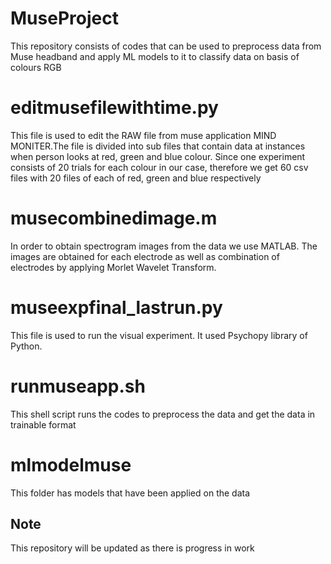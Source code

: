 # MuseProject
This repository consists of codes that can be used to preprocess data from Muse headband and apply ML models to it to classify data on basis of colours RGB

# editmusefilewithtime.py
This file is used to edit the RAW file from muse application MIND MONITER.The file is divided into sub files that contain data at instances when person looks at red, green and blue colour. Since one experiment consists of 20 trials for each colour in our case, therefore we get 60 csv files with 20 files of each of red, green and blue respectively

# musecombinedimage.m
In order to obtain spectrogram images from the data we use MATLAB. The images are obtained for each electrode as well as combination of electrodes by applying Morlet Wavelet Transform.

# museexpfinal_lastrun.py
This file is used to run the visual experiment. It used Psychopy library of Python.

# runmuseapp.sh
This shell script runs the codes to preprocess the data and get the data in trainable format

# mlmodelmuse
This folder has models that have been applied on the data

## Note
This repository will be updated as there is progress in work
